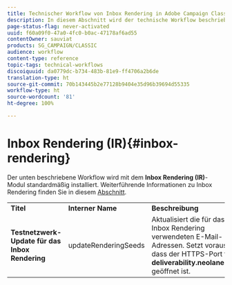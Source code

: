 ```yaml
---
title: Technischer Workflow von Inbox Rendering in Adobe Campaign Classic
description: In diesem Abschnitt wird der technische Workflow beschrieben, der mit dem Inbox Rendering-Paket in Adobe Campaign Classic installiert wird.
page-status-flag: never-activated
uuid: f60a09f0-47a0-4fc0-b0ac-47178af6ad55
contentOwner: sauviat
products: SG_CAMPAIGN/CLASSIC
audience: workflow
content-type: reference
topic-tags: technical-workflows
discoiquuid: da0779dc-b734-483b-81e9-ff4706a2b6de
translation-type: ht
source-git-commit: 70b143445b2e77128b9404e35d96b39694d55335
workflow-type: ht
source-wordcount: '81'
ht-degree: 100%

---
```



# Inbox Rendering (IR){#inbox-rendering}

Der unten beschriebene Workflow wird mit dem **Inbox Rendering (IR)**-Modul standardmäßig installiert. Weiterführende Informationen zu Inbox Rendering finden Sie in diesem [Abschnitt](../../delivery/using/inbox-rendering.md).

<table> 
 <tbody> 
  <tr> 
   <td> <strong>Titel</strong><br /> </td> 
   <td> <strong>Interner Name</strong><br /> </td> 
   <td> <strong>Beschreibung</strong><br /> </td> 
  </tr> 
  <tr> 
   <td> <strong>Testnetzwerk-Update für das Inbox Rendering</strong><br /> </td> 
   <td> <span class="uicontrol">updateRenderingSeeds</span> <br /> </td> 
   <td> Aktualisiert die für das Inbox Rendering verwendeten E-Mail-Adressen. Setzt voraus, dass der HTTPS-Port für <strong>deliverability.neolane.net</strong> geöffnet ist.<br /> </td> 
  </tr> 
 </tbody> 
</table>

